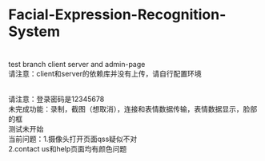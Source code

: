 # Facial-Expression-Recognition-System

### 
<br>test branch client server and admin-page
<br>请注意：client和server的依赖库并没有上传，请自行配置环境

<br>请注意：登录密码是12345678
<br>未完成功能：录制，截图（想取消），连接和表情数据传输，表情数据显示，脸部的框
<br>测试未开始
<br>当前问题：1.摄像头打开页面qss疑似不对
<br> 2.contact us和help页面均有颜色问题